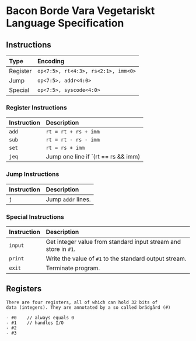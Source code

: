 # Bacon Borde Vara Vegetariskt Language Specification

## Instructions

| **Type** | **Encoding** |
|:---------|:-------------|
| Register | `op<7:5>, rt<4:3>, rs<2:1>, imm<0>` |
| Jump     | `op<7:5>, addr<4:0>` |
| Special  | `op<7:5>, syscode<4:0>` |

### Register Instructions

| **Instruction** | **Description** |
|:----------------|:----------------|
| `add`           | `rt = rt + rs + imm` |
| `sub`           | `rt = rt - rs - imm`  |
| `set`           | `rt = rs + imm` |
| `jeq`           | Jump one line if `(rt == rs && imm) || (rt != rs && !imm)`. |

### Jump Instructions

| **Instruction** | **Description** |
|:----------------|:----------------|
| `j`             | Jump `addr` lines. |

### Special Instructions

| **Instruction** | **Description** |
|:----------------|:----------------|
| `input`         | Get integer value from standard input stream and store in `#1`. |
| `print`         | Write the value of `#1` to the standard output stream. |
| `exit`          | Terminate program. |

## Registers

    There are four registers, all of which can hold 32 bits of 
    data (integers). They are annotated by a so called brädgård (#)

    - #0    // always equals 0
    - #1    // handles I/O
    - #2                                    
    - #3